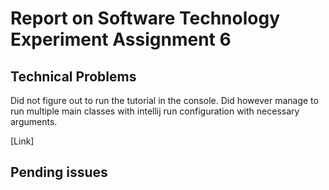 # Report on Software Technology Experiment Assignment 6
## Technical Problems
Did not figure out to run the tutorial in the console. Did however manage to run multiple main classes with intellij run configuration with necessary arguments.

[Link]

## Pending issues


